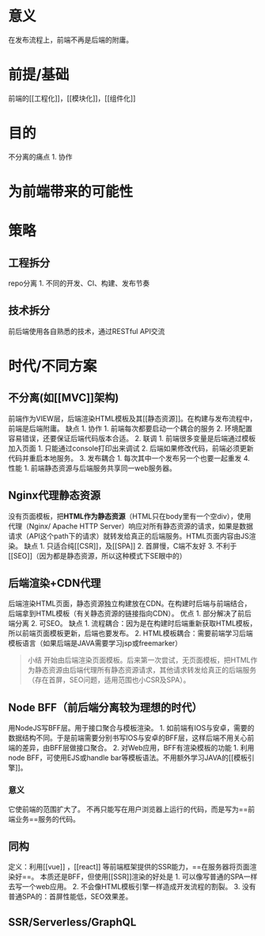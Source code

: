 # 意义
在发布流程上，前端不再是后端的附庸。
# 前提/基础
前端的[[工程化]]，[[模块化]]，[[组件化]]
# 目的
不分离的痛点
	1. 协作
# 为前端带来的可能性
# 策略
## 工程拆分
repo分离
	1. 不同的开发、CI、构建、发布节奏
## 技术拆分
前后端使用各自熟悉的技术，通过RESTful API交流
# 时代/不同方案
## 不分离(如[[MVC]]架构)
前端作为VIEW层，后端渲染HTML模板及其[[静态资源]]。在构建与发布流程中，前端是后端附庸。
缺点
	1. 协作
		1. 前端每次都要启动一个耦合的服务
		2. 环境配置容易错误，还要保证后端代码版本合适。
	2. 联调
		1. 前端很多变量是后端通过模板加入页面
			1. 只能通过console打印出来调试
		2. 后端如果修改代码，前端必须更新代码并重启本地服务。
	3. 发布耦合
		1. 每次其中一个发布另一个也要一起重发
	4. 性能
		1. 前端静态资源与后端服务共享同一web服务器。
## Nginx代理静态资源
没有页面模板，把**HTML作为静态资源**（HTML只在body里有一个空div），使用代理（Nginx/ Apache HTTP Server）响应对所有静态资源的请求，如果是数据请求（API这个path下的请求）就转发给真正的后端服务。HTML页面内容由JS渲染。
缺点
	1. 只适合纯[[CSR]]，及[[SPA]]
	2. 首屏慢，C端不友好
	3. 不利于[[SEO]]（因为都是静态资源，所以这种模式下SE眼中的）
## 后端渲染+CDN代理
后端渲染HTML页面，静态资源独立构建放在CDN。在构建时后端与前端结合，后端拿到HTML模板（有关静态资源的链接指向CDN）。
优点
	1. 部分解决了前后端分离
	2. 可SEO。
缺点
	1. 流程耦合：因为是在构建时后端重新获取HTML模板，所以前端页面模板更新，后端也要发布。
	2. HTML模板耦合：需要前端学习后端模板语言（如果后端是JAVA需要学习jsp或freemarker）
> 小结
> 开始由后端渲染页面模板。后来第一次尝试，无页面模板，把HTML作为静态资源由后端代理所有静态资源请求，其他请求转发给真正的后端服务（存在首屏，SEO问题，适用范围也小CSR及SPA）。
## Node BFF（前后端分离较为理想的时代）
用NodeJS写BFF层。用于接口聚合与模板渲染。
	1. 如前端有IOS与安卓，需要的数据结构不同。于是前端需要分别书写IOS与安卓的BFF层，这样后端不用关心前端的差异，由BFF层做接口聚合。
	2. 对Web应用，BFF有渲染模板的功能
		1. 利用node BFF，可使用EJS或handle bar等模板语法。不用额外学习JAVA的[[模板引擎]]。
### 意义
它使前端的范围扩大了。
	不再只能写在用户浏览器上运行的代码，而是写为==前端业务==服务的代码。
## 同构
定义：利用[[vue]] ，[[react]] 等前端框架提供的SSR能力，==在服务器将页面渲染好==。
本质还是BFF，但使用[[SSR]]渲染的好处是
	1. 可以像写普通的SPA一样去写一个web应用。
	2. 不会像HTML模板引擎一样造成开发流程的割裂。
	3. 没有普通SPA的：首屏性能低，SEO效果差。
## SSR/Serverless/GraphQL